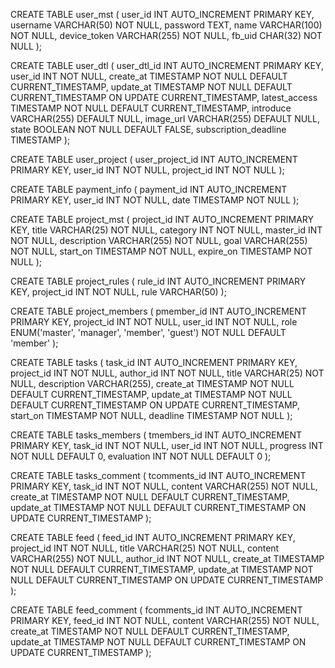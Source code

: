 CREATE TABLE user_mst (
  user_id INT AUTO_INCREMENT PRIMARY KEY,
  username VARCHAR(50) NOT NULL,
  password TEXT,
  name VARCHAR(100) NOT NULL,
  device_token VARCHAR(255) NOT NULL,
  fb_uid CHAR(32) NOT NULL
);

CREATE TABLE user_dtl (
  user_dtl_id INT AUTO_INCREMENT PRIMARY KEY,
  user_id INT NOT NULL,
  create_at TIMESTAMP NOT NULL DEFAULT CURRENT_TIMESTAMP,
  update_at TIMESTAMP NOT NULL DEFAULT CURRENT_TIMESTAMP ON UPDATE CURRENT_TIMESTAMP,
  latest_access TIMESTAMP NOT NULL DEFAULT CURRENT_TIMESTAMP,
  introduce VARCHAR(255) DEFAULT NULL,
  image_url VARCHAR(255) DEFAULT NULL,
  state BOOLEAN NOT NULL DEFAULT FALSE,
  subscription_deadline TIMESTAMP
);

CREATE TABLE user_project (
  user_project_id INT AUTO_INCREMENT PRIMARY KEY,
  user_id INT NOT NULL,
  project_id INT NOT NULL
);

CREATE TABLE payment_info (
  payment_id INT AUTO_INCREMENT PRIMARY KEY,
  user_id INT NOT NULL,
  date TIMESTAMP NOT NULL
);

CREATE TABLE project_mst (
  project_id INT AUTO_INCREMENT PRIMARY KEY,
  title VARCHAR(25) NOT NULL,
  category INT NOT NULL,
  master_id INT NOT NULL,
  description VARCHAR(255) NOT NULL,
  goal VARCHAR(255) NOT NULL,
  start_on TIMESTAMP NOT NULL,
  expire_on TIMESTAMP NOT NULL
);

CREATE TABLE project_rules (
  rule_id INT AUTO_INCREMENT PRIMARY KEY,
  project_id INT NOT NULL,
  rule VARCHAR(50)
);

CREATE TABLE project_members (
  pmember_id INT AUTO_INCREMENT PRIMARY KEY,
  project_id INT NOT NULL,
  user_id INT NOT NULL,
  role ENUM('master', 'manager', 'member', 'guest') NOT NULL DEFAULT 'member'
);

CREATE TABLE tasks (
  task_id INT AUTO_INCREMENT PRIMARY KEY,
  project_id INT NOT NULL,
  author_id INT NOT NULL,
  title VARCHAR(25) NOT NULL,
  description VARCHAR(255),
  create_at TIMESTAMP NOT NULL DEFAULT CURRENT_TIMESTAMP,
  update_at TIMESTAMP NOT NULL DEFAULT CURRENT_TIMESTAMP ON UPDATE CURRENT_TIMESTAMP,
  start_on TIMESTAMP NOT NULL,
  deadline TIMESTAMP NOT NULL
);

CREATE TABLE tasks_members (
  tmembers_id INT AUTO_INCREMENT PRIMARY KEY,
  task_id INT NOT NULL,
  user_id INT NOT NULL,
  progress INT NOT NULL DEFAULT 0,
  evaluation INT NOT NULL DEFAULT 0
);

CREATE TABLE tasks_comment (
  tcomments_id INT AUTO_INCREMENT PRIMARY KEY,
  task_id INT NOT NULL,
  content VARCHAR(255) NOT NULL,
  create_at TIMESTAMP NOT NULL DEFAULT CURRENT_TIMESTAMP,
  update_at TIMESTAMP NOT NULL DEFAULT CURRENT_TIMESTAMP ON UPDATE CURRENT_TIMESTAMP
);

CREATE TABLE feed (
  feed_id INT AUTO_INCREMENT PRIMARY KEY,
  project_id INT NOT NULL,
  title VARCHAR(25) NOT NULL,
  content VARCHAR(255) NOT NULL,
  author_id INT NOT NULL,
  create_at TIMESTAMP NOT NULL DEFAULT CURRENT_TIMESTAMP,
  update_at TIMESTAMP NOT NULL DEFAULT CURRENT_TIMESTAMP ON UPDATE CURRENT_TIMESTAMP
);

CREATE TABLE feed_comment (
  fcomments_id INT AUTO_INCREMENT PRIMARY KEY,
  feed_id INT NOT NULL,
  content VARCHAR(255) NOT NULL,
  create_at TIMESTAMP NOT NULL DEFAULT CURRENT_TIMESTAMP,
  update_at TIMESTAMP NOT NULL DEFAULT CURRENT_TIMESTAMP ON UPDATE CURRENT_TIMESTAMP
);